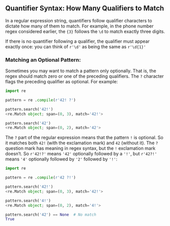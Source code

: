 ##  Quantifier Syntax: How Many Qualifiers to Match
In a regular expression string, quantifiers follow qualifier characters to dictate how many of them to match. For example, in the phone number regex considered earlier, the `{3}` follows the `\d` to match exactly three digits.  

If there is no quantifier following a qualifier, the qualifier must appear exactly once: you can think of `r'\d'` as being the same as `r'\d{1}'`

### Matching an Optional Pattern:
Sometimes you may want to match a pattern only optionally. That is, the regex should match zero or one of the preceding qualifiers. The `?` character flags the preceding qualifier as optional. For example:
```python
import re

pattern = re .compile(r'42! ?')

pattern.search('42!')
<re.Match object; span=(0, 3), match='42!'>

pattern.search('42')
<re.Match object; span=(0, 2), match='42'>
```
The `?` part of the regular expression means that the pattern `!` is optional. So it matches both `42!` (with the exclamation mark) and `42` (without it). The `?` question mark has meaning in regex syntax, but the `!` exclamation mark doesn’t. So `r'42!?'` means `'42'` optionally followed by a `'!'`, but `r'42?!'` means `'4'` optionally followed by `'2'` followed by `'!'`:
```python
import re

pattern = re .compile(r'42 ?!')

pattern.search('42!')
<re.Match object; span=(0, 3), match='42!'>

pattern.search('4!')
<re.Match object; span=(0, 2), match='4!'>

pattern.search('42') == None  # No match
True
```
